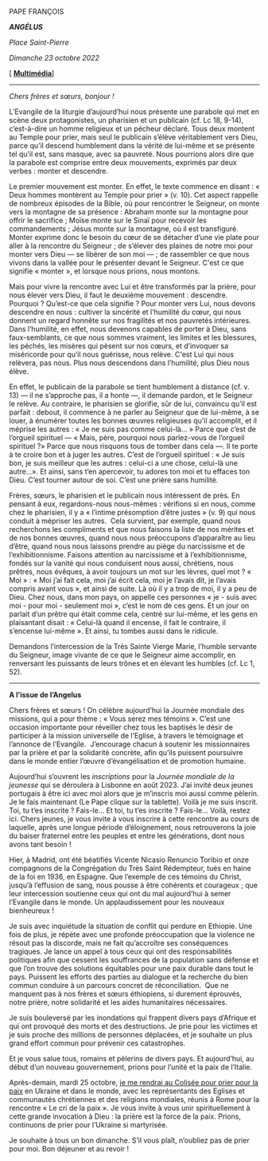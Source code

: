 PAPE FRANÇOIS

***ANGÉLUS***

*Place Saint-Pierre*

*Dimanche 23 octobre 2022*

[ **[Multimédia](http://w2.vatican.va/content/francesco/fr/events/event.dir.html/content/vaticanevents/fr/2022/10/23/angelus.html)**]

____________________________

*Chers frères et sœurs, bonjour !*

L’Evangile de la liturgie d’aujourd’hui nous présente une parabole qui met en scène deux protagonistes, un pharisien et un publicain (cf. Lc 18, 9-14), c’est-à-dire un homme religieux et un pécheur déclaré. Tous deux montent au Temple pour prier, mais seul le publicain s’élève véritablement vers Dieu, parce qu’il descend humblement dans la vérité de lui-même et se présente tel qu’il est, sans masque, avec sa pauvreté. Nous pourrions alors dire que la parabole est comprise entre deux mouvements, exprimés par deux verbes : monter et descendre.

Le premier mouvement est monter. En effet, le texte commence en disant : « Deux hommes montèrent au Temple pour prier » (v. 10). Cet aspect rappelle de nombreux épisodes de la Bible, où pour rencontrer le Seigneur, on monte vers la montagne de sa présence : Abraham monte sur la montagne pour offrir le sacrifice ; Moïse monte sur le Sinaï pour recevoir les commandements ; Jésus monte sur la montagne, où il est transfiguré.  Monter exprime donc le besoin du cœur de se détacher d’une vie plate pour aller à la rencontre du Seigneur ; de s’élever des plaines de notre moi pour monter vers Dieu — se libérer de son moi — ; de rassembler ce que nous vivons dans la vallée pour le présenter devant le Seigneur. C'est ce que signifie « monter », et lorsque nous prions, nous montons.

Mais pour vivre la rencontre avec Lui et être transformés par la prière, pour nous élever vers Dieu, il faut le deuxième mouvement : descendre. Pourquoi ? Qu’est-ce que cela signifie ? Pour monter vers Lui, nous devons descendre en nous : cultiver la sincérité et l’humilité du cœur, qui nous donnent un regard honnête sur nos fragilités et nos pauvretés intérieures.  Dans l’humilité, en effet, nous devenons capables de porter à Dieu, sans faux-semblants, ce que nous sommes vraiment, les limites et les blessures, les péchés, les misères qui pèsent sur nos cœurs, et d’invoquer sa miséricorde pour qu’il nous guérisse, nous relève. C'est Lui qui nous relèvera, pas nous. Plus nous descendons dans l’humilité, plus Dieu nous élève.

En effet, le publicain de la parabole se tient humblement à distance (cf. v. 13) — il ne s’approche pas, il a honte —, il demande pardon, et le Seigneur le relève. Au contraire, le pharisien se glorifie, sûr de lui, convaincu qu’il est parfait : debout, il commence à ne parler au Seigneur que de lui-même, à se louer, à énumérer toutes les bonnes œuvres religieuses qu’il accomplit, et il méprise les autres : « Je ne suis pas comme celui-là... » Parce que c’est de l’orgueil spirituel — « Mais, père, pourquoi nous parlez-vous de l’orgueil spirituel ?» Parce que nous risquons tous de tomber dans cela —. Il te porte à te croire bon et à juger les autres. C’est de l’orgueil spirituel : « Je suis bon, je suis meilleur que les autres : celui-ci a une chose, celui-là une autre...». Et ainsi, sans t’en apercevoir, tu adores ton moi et tu effaces ton Dieu. C’est tourner autour de soi. C’est une prière sans humilité.

Frères, sœurs, le pharisien et le publicain nous intéressent de près. En pensant à eux, regardons-nous nous-mêmes : vérifions si en nous, comme chez le pharisien, il y a « l’intime présomption d’être justes » (v. 9) qui nous conduit à mépriser les autres.  Cela survient, par exemple, quand nous recherchons les compliments et que nous faisons la liste de nos mérites et de nos bonnes œuvres, quand nous nous préoccupons d’apparaître au lieu d’être, quand nous nous laissons prendre au piège du narcissisme et de l’exhibitionnisme. Faisons attention au narcissisme et à l’exhibitionnisme, fondés sur la vanité qui nous conduisent nous aussi, chrétiens, nous prêtres, nous évêques, à avoir toujours un mot sur les lèvres, quel mot ? « Moi » : « Moi j’ai fait cela, moi j’ai écrit cela, moi je l’avais dit, je l’avais compris avant vous », et ainsi de suite. Là où il y a trop de moi, il y a peu de Dieu. Chez nous, dans mon pays, on appelle ces personnes « je - suis avec moi - pour moi - seulement moi », c’est le nom de ces gens. Et un jour on parlait d’un prêtre qui était comme cela, centré sur lui-même, et les gens en plaisantant disait : « Celui-là quand il encense, il fait le contraire, il s’encense lui-même ». Et ainsi, tu tombes aussi dans le ridicule.

Demandons l’intercession de la Très Sainte Vierge Marie, l’humble servante du Seigneur, image vivante de ce que le Seigneur aime accomplir, en renversant les puissants de leurs trônes et en élevant les humbles (cf. Lc 1, 52).

___________________________________________________________

**A l’issue de l’Angelus**

Chers frères et sœurs ! On célèbre aujourd’hui la Journée mondiale des missions, qui a pour thème : « Vous serez mes témoins ». C’est une occasion importante pour réveiller chez tous les baptisés le désir de participer à la mission universelle de l’Eglise, à travers le témoignage et l’annonce de l’Evangile.  J’encourage chacun à soutenir les missionnaires par la prière et par la solidarité concrète, afin qu’ils puissent poursuivre dans le monde entier l’œuvre d’évangélisation et de promotion humaine.

Aujourd’hui s’ouvrent les *inscriptions* pour la *Journée mondiale de la jeunesse* qui se déroulera à Lisbonne en août 2023. J’ai invité deux jeunes portugais à être ici avec moi alors que je m’inscris moi aussi comme pèlerin. Je le fais maintenant (Le Pape clique sur la tablette). Voilà je me suis inscrit. Toi, tu t’es inscrite ? Fais-le... Et toi, tu t’es inscrite ? Fais-le... Voilà, restez ici. Chers jeunes, je vous invite à vous inscrire à cette rencontre au cours de laquelle, après une longue période d’éloignement, nous retrouverons la joie du baiser fraternel entre les peuples et entre les générations, dont nous avons tant besoin !

Hier, à Madrid, ont été béatifiés Vicente Nicasio Renuncio Toribio et onze compagnons de la Congrégation du Très Saint Rédempteur, tués en haine de la foi en 1936, en Espagne. Que l’exemple de ces témoins du Christ, jusqu’à l’effusion de sang, nous pousse à être cohérents et courageux ; que leur intercession soutienne ceux qui ont du mal aujourd’hui à semer l’Evangile dans le monde. Un applaudissement pour les nouveaux bienheureux !

Je suis avec inquiétude la situation de conflit qui perdure en Ethiopie. Une fois de plus, je répète avec une profonde préoccupation que la violence ne résout pas la discorde, mais ne fait qu’accroître ses conséquences tragiques. Je lance un appel à tous ceux qui ont des responsabilités politiques afin que cessent les souffrances de la population sans défense et que l’on trouve des solutions équitables pour une paix durable dans tout le pays. Puissent les efforts des parties au dialogue et la recherche du bien commun conduire à un parcours concret de réconciliation.  Que ne manquent pas à nos frères et sœurs éthiopiens, si durement éprouvés, notre prière, notre solidarité et les aides humanitaires nécessaires.

Je suis bouleversé par les inondations qui frappent divers pays d’Afrique et qui ont provoqué des morts et des destructions. Je prie pour les victimes et je suis proche des millions de personnes déplacées, et je souhaite un plus grand effort commun pour prévenir ces catastrophes.

Et je vous salue tous, romains et pèlerins de divers pays. Et aujourd’hui, au début d’un nouveau gouvernement, prions pour l’unité et la paix de l’Italie.

Après-demain, mardi 25 octobre, [je me rendrai au Colisée pour prier pour la paix](https://www.vatican.va/content/francesco/fr/events/event.dir.html/content/vaticanevents/fr/2022/10/25/incontro-pace.html) en Ukraine et dans le monde, avec les représentants des Eglises et communautés chrétiennes et des religions mondiales, réunis à Rome pour la rencontre « Le cri de la paix ». Je vous invite à vous unir spirituellement à cette grande invocation à Dieu : la prière est la force de la paix. Prions, continuons de prier pour l’Ukraine si martyrisée.

Je souhaite à tous un bon dimanche. S’il vous plaît, n’oubliez pas de prier pour moi. Bon déjeuner et au revoir !